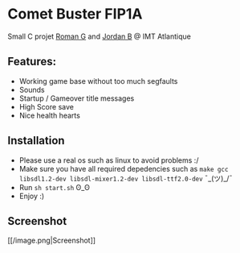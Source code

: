 # Comet Buster FIP1A

Small C projet [Roman G](https://github.com/chaun14) and [Jordan B](https://github.com/jordanbmrd) @ IMT Atlantique

## Features:

- Working game base without too much segfaults
- Sounds
- Startup / Gameover title messages
- High Score save
- Nice health hearts

## Installation

- Please use a real os such as linux to avoid problems :/
- Make sure you have all required depedencies such as `make gcc libsdl1.2-dev libsdl-mixer1.2-dev libsdl-ttf2.0-dev` ¯\_(ツ)\_/¯
- Run `sh start.sh` ʘ_ʘ
- Enjoy :)

## Screenshot

[[/image.png|Screenshot]]
